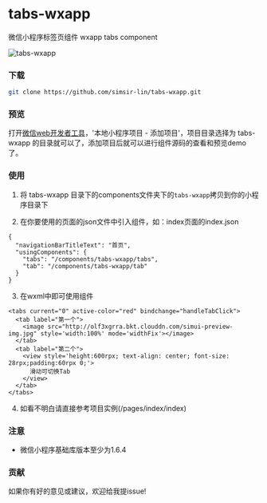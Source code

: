# tabs-wxapp
微信小程序标签页组件 wxapp tabs component

![tabs-wxapp](http://p2bkiq8gf.bkt.clouddn.com/18-2-7/40395371.jpg "tabs-wxapp")

### 下载
``` bash
git clone https://github.com/simsir-lin/tabs-wxapp.git
```

### 预览
打开[微信web开发者工具](https://mp.weixin.qq.com/debug/wxadoc/dev/devtools/download.html)，'本地小程序项目 - 添加项目'，项目目录选择为 tabs-wxapp 的目录就可以了，添加项目后就可以进行组件源码的查看和预览demo了。

### 使用
1. 将 tabs-wxapp 目录下的components文件夹下的`tabs-wxapp`拷贝到你的小程序目录下

2. 在你要使用的页面的json文件中引入组件，如：index页面的index.json
```
{
  "navigationBarTitleText": "首页",
  "usingComponents": {
    "tabs": "/components/tabs-wxapp/tabs",
    "tab": "/components/tabs-wxapp/tab"
  }
}
```

3. 在wxml中即可使用组件
```
<tabs current="0" active-color="red" bindchange="handleTabClick">
  <tab label="第一个">
    <image src="http://olf3xgrra.bkt.clouddn.com/simui-preview-img.jpg" style='width:100%' mode='widthFix'></image>
  </tab>
  <tab label="第二个">
    <view style='height:600rpx; text-align: center; font-size: 28rpx;padding:60rpx 0;'>
      滑动可切换Tab
    </view>
  </tab>
</tabs>
```

4. 如看不明白请直接参考项目实例(/pages/index/index)

### 注意
* 微信小程序基础库版本至少为1.6.4

### 贡献
如果你有好的意见或建议，欢迎给我提issue!
